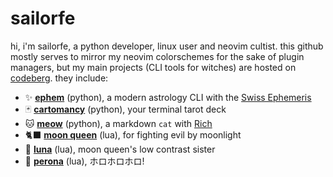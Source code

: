 # sailorfe

hi, i'm sailorfe, a python developer, linux user and neovim cultist. this github mostly serves to mirror my neovim colorschemes for the sake of plugin managers, but my main projects (CLI tools for witches) are hosted on [codeberg](https://codeberg.org/sailorfe). they include:

- ✨ **[ephem](https://codeberg.org/sailorfe/ephem)** (python), a modern astrology CLI with the [Swiss Ephemeris](https://www.astro.com/swisseph/swephinfo_e.htm)
- 🃏 **[cartomancy](https://codeberg.org/sailorfe/cartomancy)** (python), your terminal tarot deck
- 🐱 **[meow](https://codeberg.org/sailorfe/meow)** (python), a markdown `cat` with [Rich](https://github.com/Textualize/rich)
- 🐈‍⬛ **[moon queen](https://codeberg.org/sailorfe/moonqueen.nvim)** (lua), for fighting evil by moonlight
- 🔮 **[luna](https://codeberg.org/sailorfe/luna.nvim)** (lua), moon queen's low contrast sister
- 👻 **[perona](https://codeberg.org/sailorfe/perona.nvim)** (lua), ホロホロホロ!

